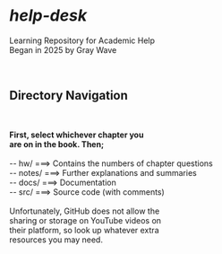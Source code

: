 
# ***help-desk*** 
<p>Learning Repository for Academic Help <br>
  Began in 2025 by Gray Wave</p><br>
<h2>Directory Navigation</h2><br>
<p><b>First, select whichever chapter you<br>
are on in the book. Then; </b><br>
<br>
-- hw/     ===> Contains the numbers of chapter questions<br>
-- notes/  ===> Further explanations and summaries<br>
-- docs/   ===> Documentation<br>
-- src/    ===> Source code (with comments)<br>
<br>
Unfortunately, GitHub does not allow the <br>
sharing or storage on YouTube videos on <br>
their platform, so look up whatever extra<br>
resources you may need.</p>
